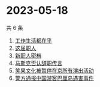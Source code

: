 # 2023-05-18

共 6 条

<!-- BEGIN -->
<!-- 最后更新时间 Thu May 18 2023 07:02:29 GMT+0800 (China Standard Time) -->

1. [工作生活都在乎](https://www.zhihu.com/search?q=工作生活都在乎)
1. [这届职人](https://www.zhihu.com/search?q=这届职人)
1. [新职人密档](https://www.zhihu.com/search?q=新职人密档)
1. [马斯克否认辞职传言](https://www.zhihu.com/search?q=马斯克否认辞职传言)
1. [笑果文化被暂停在京所有演出活动](https://www.zhihu.com/search?q=笑果文化被暂停在京所有演出活动)
1. [警方通报中国游客巴厘岛遇害事件](https://www.zhihu.com/search?q=警方通报中国游客巴厘岛遇害事件)

<!-- END -->
